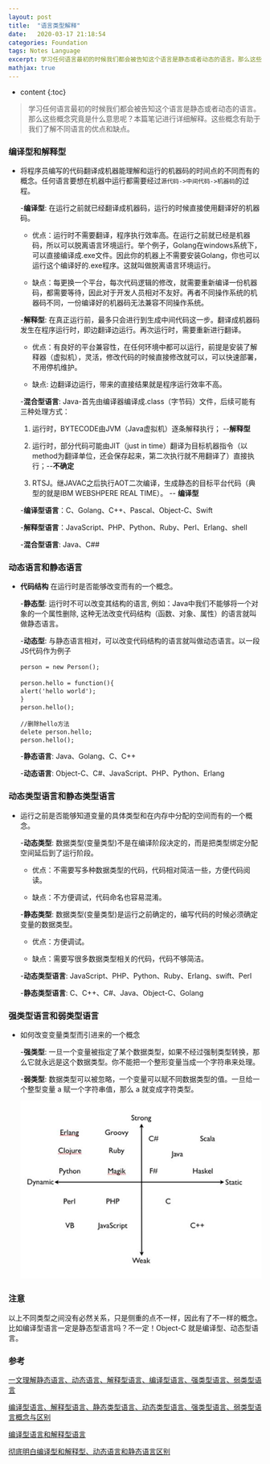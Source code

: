 ```yaml
---
layout: post
title:  "语言类型解释"
date:   2020-03-17 21:18:54
categories: Foundation
tags: Notes Language
excerpt: 学习任何语言最初的时候我们都会被告知这个语言是静态或者动态的语言。那么这些概念究竟是什么意思呢？本篇笔记进行详细解释
mathjax: true
---
```


* content
{:toc}

> 学习任何语言最初的时候我们都会被告知这个语言是静态或者动态的语言。那么这些概念究竟是什么意思呢？本篇笔记进行详细解释。这些概念有助于我们了解不同语言的优点和缺点。

### **编译型和解释型** 

- 将程序员编写的代码翻译成机器能理解和运行的机器码的时间点的不同而有的概念。任何语言要想在机器中运行都需要经过```源代码->中间代码->机器码```的过程。

    -**编译型**: 在运行之前就已经翻译成机器码，运行的时候直接使用翻译好的机器码。
     
    - 优点：运行时不需要翻译，程序执行效率高。在运行之前就已经是机器码，所以可以脱离语言环境运行。举个例子，Golang在windows系统下，可以直接编译成.exe文件。因此你的机器上不需要安装Golang，你也可以运行这个编译好的.exe程序。这就叫做脱离语言环境运行。

    - 缺点：每更换一个平台，每次代码逻辑的修改，就需要重新编译一份机器码，都需要等待，因此对于开发人员相对不友好。再者不同操作系统的机器码不同，一份编译好的机器码无法兼容不同操作系统。

    -**解释型**: 在真正运行前，最多只会进行到生成中间代码这一步。翻译成机器码发生在程序运行时，即边翻译边运行。再次运行时，需要重新进行翻译。

    - 优点：有良好的平台兼容性，在任何环境中都可以运行，前提是安装了解释器（虚拟机），灵活，修改代码的时候直接修改就可以，可以快速部署，不用停机维护。

    - 缺点: 边翻译边运行，带来的直接结果就是程序运行效率不高。

    -**混合型语言**: Java-首先由编译器编译成.class（字节码）文件，后续可能有三种处理方式：

    1. 运行时，BYTECODE由JVM（Java虚拟机）逐条解释执行； --**解释型**

    2. 运行时，部分代码可能由JIT（just in time）翻译为目标机器指令（以method为翻译单位，还会保存起来，第二次执行就不用翻译了）直接执行；--**不确定**
    
    3. RTSJ。继JAVAC之后执行AOT二次编译，生成静态的目标平台代码（典型的就是IBM WEBSHPERE REAL TIME）。 -- **编译型**


    -**编译型语言**：C、Golang、C++、Pascal、Object-C、Swift

    -**解释型语言**：JavaScript、PHP、Python、Ruby、Perl、Erlang、shell

    -**混合型语言**: Java、C##

### **动态语言和静态语言** 

- **代码结构** 在运行时是否能够改变而有的一个概念。

    -**静态型**: 运行时不可以改变其结构的语言, 例如：Java中我们不能够将一个对象的一个属性删除, 这种无法改变代码结构（函数、对象、属性）的语言就叫做静态语言。

    -**动态型**: 与静态语言相对，可以改变代码结构的语言就叫做动态语言。以一段JS代码作为例子

    ```
    person = new Person();

    person.hello = function(){
    alert('hello world');
    }
    person.hello();

    //删除hello方法
    delete person.hello;
    person.hello();

    ```

    -**静态语言**: Java、Golang、C、C++

    -**动态语言**: Object-C、C#、JavaScript、PHP、Python、Erlang

### **动态类型语言和静态类型语言** 

- 运行之前是否能够知道变量的具体类型和在内存中分配的空间而有的一个概念。

    -**动态类型**: 数据类型(变量类型)不是在编译阶段决定的，而是把类型绑定分配空间延后到了运行阶段。

     - 优点：不需要写多种数据类型的代码，代码相对简洁一些，方便代码阅读。

     - 缺点：不方便调试，代码命名也容易混淆。

    -**静态类型**: 数据类型(变量类型)是运行之前确定的，编写代码的时候必须确定变量的数据类型。

     - 优点：方便调试。

     - 缺点：需要写很多数据类型相关的代码，代码不够简洁。

    -**动态类型语言**: JavaScript、PHP、Python、Ruby、Erlang、swift、Perl

    -**静态类型语言**: C、C++、C#、Java、Object-C、Golang

### **强类型语言和弱类型语言**

 - 如何改变变量类型而引进来的一个概念

    -**强类型**: 一旦一个变量被指定了某个数据类型，如果不经过强制类型转换，那么它就永远是这个数据类型。你不能把一个整形变量当成一个字符串来处理。

    -**弱类型**: 数据类型可以被忽略，一个变量可以赋不同数据类型的值。一旦给一个整型变量 a 赋一个字符串值，那么 a 就变成字符类型。

    ![](\images\languge-type\type.png)


### 注意

以上不同类型之间没有必然关系，只是侧重的点不一样，因此有了不一样的概念。比如编译型语言一定是静态型语言吗？不一定！Object-C 就是编译型、动态型语言。

### 参考

[一文理解静态语言、动态语言、解释型语言、编译型语言、强类型语言、弱类型语言](https://juejin.im/post/5d3bc7026fb9a07ecf726c89)

[编译型语言、解释型语言、静态类型语言、动态类型语言、强类型语言、弱类型语言概念与区别](https://cloud.tencent.com/developer/article/1084920)

[编译型语言和解释型语言](https://www.cnblogs.com/zy1987/p/3784753.html)

[彻底明白编译型和解释型、动态语言和静态语言区别](https://www.jianshu.com/p/83a47cc71aff)


